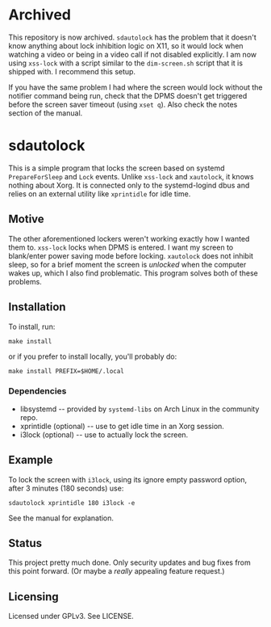 # Archived

This repository is now archived. `sdautolock` has the problem that it
doesn't know anything about lock inhibition logic on X11, so it would
lock when watching a video or being in a video call if not disabled
explicitly. I am now using `xss-lock` with a script similar to the
`dim-screen.sh` script that it is shipped with. I recommend this setup.

If you have the same problem I had where the screen would lock without the
notifier command being run, check that the DPMS doesn't get triggered
before the screen saver timeout (using `xset q`). Also check the notes
section of the manual.

# sdautolock

This is a simple program that locks the screen based on systemd
`PrepareForSleep` and `Lock` events.  Unlike `xss-lock` and `xautolock`,
it knows nothing about Xorg.  It is connected only to the systemd-logind
dbus and relies on an external utility like `xprintidle` for idle time.

## Motive

The other aforementioned lockers weren't working exactly how I wanted them
to. `xss-lock` locks when DPMS is entered. I want my screen to blank/enter
power saving mode before locking.  `xautolock` does not inhibit sleep,
so for a brief moment the screen is *unlocked* when the computer wakes up,
which I also find problematic. This program solves both of these problems.

## Installation

To install, run:

    make install

or if you prefer to install locally, you'll probably do:

    make install PREFIX=$HOME/.local

### Dependencies

 * libsystemd -- provided by `systemd-libs` on Arch Linux in the community repo.
 * xprintidle (optional) -- use to get idle time in an Xorg session.
 * i3lock (optional) -- use to actually lock the screen.

## Example

To lock the screen with `i3lock`, using its ignore empty password
option, after 3 minutes (180 seconds) use:

    sdautolock xprintidle 180 i3lock -e

See the manual for explanation.

## Status

This project pretty much done. Only security updates and bug fixes from
this point forward. (Or maybe a *really* appealing feature request.)

## Licensing

Licensed under GPLv3.  See LICENSE.
